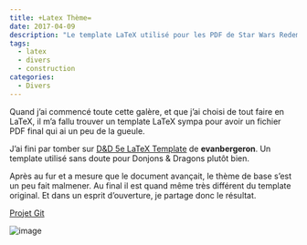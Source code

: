 ```yaml
---
title: +Latex Thème=
date: 2017-04-09
description: "Le template LaTeX utilisé pour les PDF de Star Wars Redemption"
tags:
  - latex
  - divers
  - construction
categories:
  - Divers
---
```


Quand j’ai commencé toute cette galère, et que j’ai choisi de tout faire en LaTeX, il m’a fallu trouver un template LaTeX sympa pour avoir un fichier PDF final qui ai un peu de la gueule.

J’ai fini par tomber sur [D&D 5e LaTeX Template](https://github.com/evanbergeron/DND-5e-LaTeX-Template) de **evanbergeron**. Un template utilisé sans doute pour Donjons & Dragons plutôt bien. 

Après au fur et a mesure que le document avançait, le thème de base s’est un peu fait malmener. Au final il est quand même très différent du template original. Et dans un esprit d’ouverture, je partage donc le résultat.


[Projet Git](https://git.framasoft.org/sw-redemption/latex-swr-class)

![image](https://git.framasoft.org/sw-redemption/latex-swr-class/raw/master/_img/wtfpl-badge.png)
